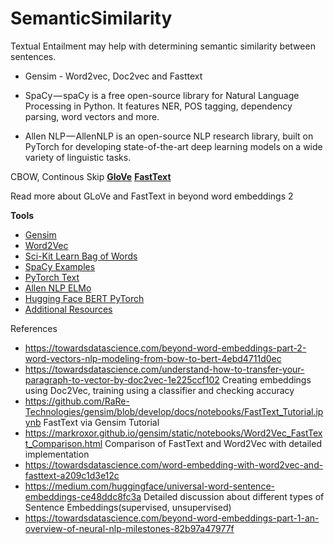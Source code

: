 # SemanticSimilarity


Textual Entailment may help with determining semantic similarity between sentences. 

* Gensim - Word2vec, Doc2vec and Fasttext

* SpaCy — spaCy is a free open-source library for Natural Language Processing in Python. It features NER, POS tagging, dependency parsing, word vectors and more.

* Allen NLP — AllenNLP is an open-source NLP research library, built on PyTorch for developing state-of-the-art deep learning models on a wide variety of linguistic tasks.


CBOW, Continous Skip
<a href="https://nlp.stanford.edu/projects/glove/" data-href="https://nlp.stanford.edu/projects/glove/" class="markup--anchor markup--p-anchor" rel="noopener" target="_blank"><strong class="markup--strong markup--p-strong">GloVe</strong></a>
<a href="https://fasttext.cc/" data-href="https://fasttext.cc/" class="markup--anchor markup--p-anchor" rel="noopener" target="_blank"><strong class="markup--strong markup--p-strong">FastText</strong></a>

Read more about GLoVe and FastText in beyond word embeddings 2

<strong class="markup--strong markup--p-strong">Tools</strong></p>
<ul class="postList">
  <li name="6106" id="6106" class="graf graf--li graf-after--p"><a href="https://radimrehurek.com/gensim/" data-href="https://radimrehurek.com/gensim/" class="markup--anchor markup--li-anchor" rel="noopener" target="_blank">Gensim</a></li>
  <li name="af81" id="af81" class="graf graf--li graf-after--li"><a href="https://radimrehurek.com/gensim/" data-href="https://radimrehurek.com/gensim/" class="markup--anchor markup--li-anchor" rel="noopener" target="_blank">Word2Vec</a></li>
  <li name="daaf" id="daaf" class="graf graf--li graf-after--li"><a href="http://scikit-learn.org/stable/tutorial/text_analytics/working_with_text_data.html" data-href="http://scikit-learn.org/stable/tutorial/text_analytics/working_with_text_data.html" class="markup--anchor markup--li-anchor" rel="noopener" target="_blank">Sci-Kit Learn Bag of Words</a></li>
  <li name="7fe6" id="7fe6" class="graf graf--li graf-after--li"><a href="https://spacy.io/usage/examples" data-href="https://spacy.io/usage/examples" class="markup--anchor markup--li-anchor" rel="noopener" target="_blank">SpaCy Examples</a></li>
  <li name="78d9" id="78d9" class="graf graf--li graf-after--li"><a href="https://github.com/pytorch/text" data-href="https://github.com/pytorch/text" class="markup--anchor markup--li-anchor" rel="noopener" target="_blank">PyTorch Text</a></li>
  <li name="50dd" id="50dd" class="graf graf--li graf-after--li"><a href="https://github.com/allenai/allennlp/blob/master/tutorials/how_to/elmo.md" data-href="https://github.com/allenai/allennlp/blob/master/tutorials/how_to/elmo.md" class="markup--anchor markup--li-anchor" rel="noopener" target="_blank">Allen NLP ELMo</a></li>
  <li name="9e9a" id="9e9a" class="graf graf--li graf-after--li"><a href="https://github.com/huggingface/pytorch-pretrained-BERT" data-href="https://github.com/huggingface/pytorch-pretrained-BERT" class="markup--anchor markup--li-anchor" rel="noopener" target="_blank">Hugging Face BERT PyTorch</a></li>
  <li name="47d5" id="47d5" class="graf graf--li graf-after--li"><a href="https://github.com/keon/awesome-nlp" data-href="https://github.com/keon/awesome-nlp" class="markup--anchor markup--li-anchor" rel="noopener" target="_blank">Additional Resources</a></li>
</ul>



References

* https://towardsdatascience.com/beyond-word-embeddings-part-2-word-vectors-nlp-modeling-from-bow-to-bert-4ebd4711d0ec
* https://towardsdatascience.com/understand-how-to-transfer-your-paragraph-to-vector-by-doc2vec-1e225ccf102
Creating embeddings using Doc2Vec, training using a classifier and checking accuracy
* https://github.com/RaRe-Technologies/gensim/blob/develop/docs/notebooks/FastText_Tutorial.ipynb
FastText via Gensim Tutorial
* https://markroxor.github.io/gensim/static/notebooks/Word2Vec_FastText_Comparison.html
Comparison of FastText and Word2Vec with detailed implementation
* https://towardsdatascience.com/word-embedding-with-word2vec-and-fasttext-a209c1d3e12c
* https://medium.com/huggingface/universal-word-sentence-embeddings-ce48ddc8fc3a
Detailed discussion about different types of Sentence Embeddings(supervised, unsupervised)
* https://towardsdatascience.com/beyond-word-embeddings-part-1-an-overview-of-neural-nlp-milestones-82b97a47977f
